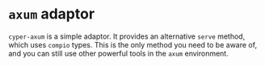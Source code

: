# `axum` adaptor
`cyper-axum` is a simple adaptor.
It provides an alternative `serve` method, which uses `compio` types.
This is the only method you need to be aware of, and you can still use other powerful tools in the `axum` environment.
